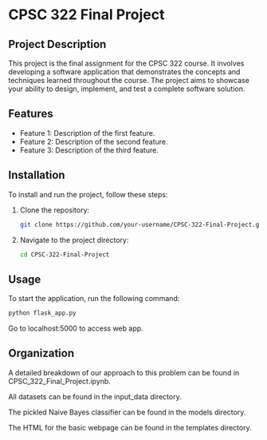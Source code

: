 # CPSC 322 Final Project

## Project Description
This project is the final assignment for the CPSC 322 course. It involves developing a software application that demonstrates the concepts and techniques learned throughout the course. The project aims to showcase your ability to design, implement, and test a complete software solution.

## Features
- Feature 1: Description of the first feature.
- Feature 2: Description of the second feature.
- Feature 3: Description of the third feature.

## Installation
To install and run the project, follow these steps:
1. Clone the repository:
    ```bash
    git clone https://github.com/your-username/CPSC-322-Final-Project.git
    ```
2. Navigate to the project directory:
    ```bash
    cd CPSC-322-Final-Project
    ```

## Usage
To start the application, run the following command:
```bash
python flask_app.py
```
Go to localhost:5000 to access web app.


## Organization
A detailed breakdown of our approach to this problem can be found in CPSC_322_Final_Project.ipynb.

All datasets can be found in the input_data directory.

The pickled Naive Bayes classifier can be found in the models directory.

The HTML for the basic webpage can be found in the templates directory.